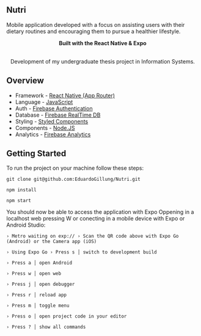 ## Nutri
Mobile application developed with a focus on assisting users with their dietary routines and encouraging them to pursue a healthier lifestyle.

<div align="center"><strong>Built with the React Native & Expo</strong></div>
<br />
<div align="center">

<span> Development of my undergraduate thesis project in Information Systems. </span>

<span>
</div>


## Overview

- Framework - [React Native (App Router)](https://reactnative.dev/)
- Language - [JavaScript](https://www.javascript.com/)
- Auth - [Firebase Authentication](https://console.firebase.google.com/u/0/project/myapp-14570/authentication/users?hl=pt-br)
- Database - [Firebase RealTime DB](https://console.firebase.google.com/u/0/project/myapp-14570/database?hl=pt-br)
- Styling - [Styled Components](https://styled-components.com/)
- Components - [Node.JS](https://nodejs.org/pt)
- Analytics - [Firebase Analytics](https://firebase.google.com/docs/analytics?hl=pt-br)


## Getting Started

To run the project on your machine follow these steps:

    git clone git@github.com:EduardoGillung/Nutri.git

    npm install

    npm start


<div>You should now be able to access the application with Expo
Oppening in a localhost web pressing W or conecting in a mobile device with Expo or Android Studio:


</div>



```
› Metro waiting on exp:// › Scan the QR code above with Expo Go (Android) or the Camera app (iOS)

› Using Expo Go › Press s │ switch to development build

› Press a │ open Android

› Press w │ open web

› Press j │ open debugger

› Press r │ reload app

› Press m │ toggle menu

› Press o │ open project code in your editor

› Press ? │ show all commands
```
